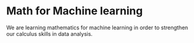 # Math for Machine learning
We are learning mathematics for machine learning in order to strengthen our calculus skills in data analysis.
